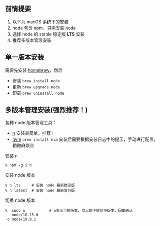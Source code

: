 ## 前情提要

1. 以下为 macOS 系统下的安装
2. node 包含 npm，只需安装 node
3. 选择 node 的 stable 稳定版 **LTS** 安装
4. 推荐多版本管理安装

## 单一版本安装

需要先安装 [homebrew](https://brew.sh/index_zh-cn)，然后
- 安装  `brew install node`
- 更新  `brew upgrade node`
- 卸载  `brew uninstall node`

## 多版本管理安装(强烈推荐！)

各种 node 版本管理工具：
- [n](https://www.npmjs.com/package/n) 安装最简单，推荐！
- [nvm](https://github.com/nvm-sh/nvm) `brew install nvm` 安装后需要根据安装日志中的提示，手动进行配置，稍微麻烦点

安装 n
```
% npm -g i n
```

安装 node 版本
```shell
% n lts     # 安装 node 最新稳定版
% n latest  # 安装 node 最新发行版
```

切换 node 版本
```shell
%  sudo n           # ο表示当前版本，向上向下键切换版本，回车确认
   node/18.15.0
 ο node/19.8.1
```
